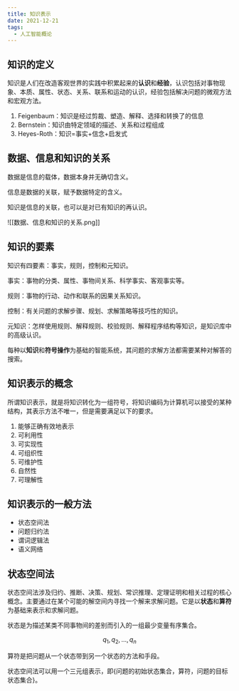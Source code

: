 ```yaml
---
title: 知识表示
date: 2021-12-21
tags:
  - 人工智能概论
---
```


## 知识的定义

知识是人们在改造客观世界的实践中积累起来的**认识**和**经验**，认识包括对事物现象、本质、属性、状态、关系、联系和运动的认识，经验包括解决问题的微观方法和宏观方法。

1. Feigenbaum：知识是经过剪裁、塑造、解释、选择和转换了的信息
2. Bernstein：知识由特定领域的描述、关系和过程组成
3. Heyes-Roth：知识=事实+信念+启发式

## 数据、信息和知识的关系

数据是信息的载体，数据本身并无确切含义。

信息是数据的关联，赋予数据特定的含义。

知识是信息的关联，也可以是对已有知识的再认识。

![[数据、信息和知识的关系.png]]

## 知识的要素

知识有四要素：事实，规则，控制和元知识。

事实：事物的分类、属性、事物间关系、科学事实、客观事实等。

规则：事物的行动、动作和联系的因果关系知识。

控制：有关问题的求解步骤、规划、求解策略等技巧性的知识。

元知识：怎样使用规则、解释规则、校验规则、解释程序结构等知识，是知识库中的高级认识。

每种以**知识**和**符号操作**为基础的智能系统，其问题的求解方法都需要某种对解答的搜索。

## 知识表示的概念

所谓知识表示，就是将知识转化为一组符号，将知识编码为计算机可以接受的某种结构，其表示方法不唯一，但是需要满足以下的要求。

1. 能够正确有效地表示
2. 可利用性
3. 可实现性
4. 可组织性
5. 可维护性
6. 自然性
7. 可理解性

## 知识表示的一般方法

- 状态空间法
- 问题归约法
- 谓词逻辑法
- 语义网络

## 状态空间法

状态空间法涉及归约、推断、决策、规划、常识推理、定理证明和相关过程的核心概念。主要通过在某个可能的解空间内寻找一个解来求解问题。它是以**状态**和**算符**为基础来表示和求解问题。

状态是为描述某类不同事物间的差别而引入的一组最少变量有序集合。

$$q_1, q_2, ... , q_n$$

算符是把问题从一个状态带到另一个状态的方法和手段。

状态空间法可以用一个三元组表示，即{问题的初始状态集合，算符，问题的目标状态集合}。

